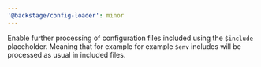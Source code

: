 ```yaml
---
'@backstage/config-loader': minor
---
```


Enable further processing of configuration files included using the `$include` placeholder. Meaning that for example for example `$env` includes will be processed as usual in included files.
